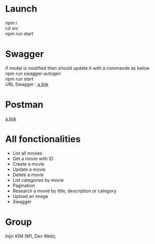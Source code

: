 # Launch

npm i </br>
cd src </br>
npm run start </br></hr>

# Swagger

if model is modified then should update it with a commande as below </br>
npm run swagger-autogen </br>
npm run start </br>
URL Swagger : [a link](http://localhost:3000/api-docs/) </br></hr>

# Postman

[a link](https://documenter.getpostman.com/view/10462000/2s9YeK5AZG)</br></hr>

# All fonctionalities

- List all movies </br>
- Get a movie with ID </br>
- Create a movie </br>
- Update a movie </br>
- Delete a movie </br>
- List categories by movie </br>
- Pagination </br>
- Research a movie by title, description or category </br>
- Upload an image </br>
- Swagger </br></hr>

# Group

Injin KIM (M1, Dev Web);
